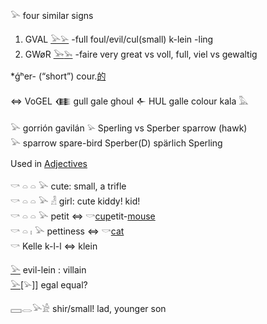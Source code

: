 𓅪  four similar signs  

1. GVAL [𓅪](𓅪)[𓅫](𓅫) -full foul/evil/cul(small) k-lein -ling  
2. GWøR [𓅨](𓅨)[𓅩](𓅩) -faire very great vs  voll, full, viel vs gewaltig  

*ǵʰer- (“short”) cour.[的](的)  

⇔ VoGEL 𒈪 gull gale ghoul 𒅆 HUL galle colour kala 𓅓  

𓅪 gorrión gavilán 𓅫 Sperling vs Sperber sparrow (hawk)  
𓅪 sparrow spare-bird Sperber(D) spärlich Sperling  

Used in [Adjectives](Adjectives)  

𓎡 𓏏 𓏏 𓅪 cute: small, a trifle  
𓎡 𓏏 𓏏 𓅪 𓁐 girl: cute kiddy! kid!  
𓎡 𓏏 𓏏 𓅪 petit ⇔ 𓎡[cup](cup)etit-[mouse](Musen)  
𓎡 𓏏 𓏤 𓅪  pettiness ⇔ 𓎡[cat](cat)  
𓎡 Kelle k-l-l ⇔ klein  

[𓅪](𓅪) evil-lein : villain  
[𓅪](𓅪)[𓅫]] egal equal?  

𓈙𓂋𓅪𓀀 shir/small!  lad, younger son  